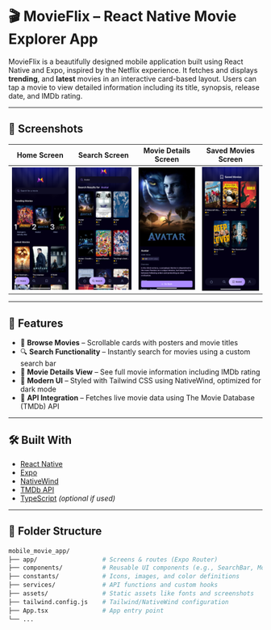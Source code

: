 # 🎬 MovieFlix – React Native Movie Explorer App

MovieFlix is a beautifully designed mobile application built using React Native and Expo, inspired by the Netflix experience. It fetches and displays **trending**, and **latest** movies in an interactive card-based layout. Users can tap a movie to view detailed information including its title, synopsis, release date, and IMDb rating.

---

## 📱 Screenshots

| Home Screen | Search Screen | Movie Details Screen | Saved Movies Screen |
|-------------|----------------|------------------------|----------------------|
| ![Home](./assets/screenshots/Home_MovieFlix.png) | ![Search](./assets/screenshots/Search_MovieFlix.png) | ![Details](./assets/screenshots/MovieDetails_MovieFlix.png) | ![Saved](./assets/screenshots/Saved_MovieFlix.png) |

---

## 🚀 Features

- 🎥 **Browse Movies** – Scrollable cards with posters and movie titles
- 🔍 **Search Functionality** – Instantly search for movies using a custom search bar
- 📖 **Movie Details View** – See full movie information including IMDb rating
- 💅 **Modern UI** – Styled with Tailwind CSS using NativeWind, optimized for dark mode
- 📡 **API Integration** – Fetches live movie data using The Movie Database (TMDb) API

---

## 🛠️ Built With

- [React Native](https://reactnative.dev/)
- [Expo](https://expo.dev/)
- [NativeWind](https://www.nativewind.dev/)
- [TMDb API](https://developer.themoviedb.org/)
- [TypeScript](https://www.typescriptlang.org/) *(optional if used)*

---

## 📂 Folder Structure

```bash
mobile_movie_app/
├── app/                  # Screens & routes (Expo Router)
├── components/           # Reusable UI components (e.g., SearchBar, MovieCard)
├── constants/            # Icons, images, and color definitions
├── services/             # API functions and custom hooks
├── assets/               # Static assets like fonts and screenshots
├── tailwind.config.js    # Tailwind/NativeWind configuration
├── App.tsx               # App entry point
└── ...
